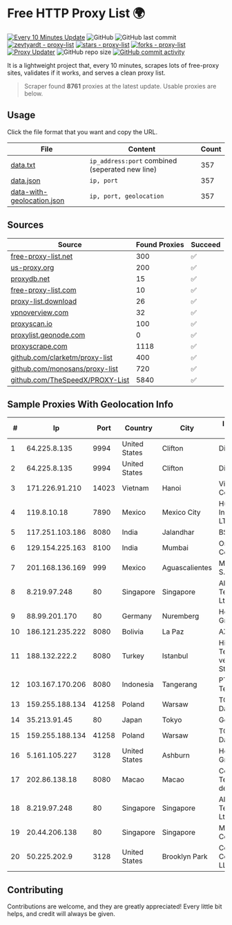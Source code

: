 
# Free HTTP Proxy List 🌍

[![Every 10 Minutes Update](https://github.com/mertguvencli/http-proxy-list/actions/workflows/main.yml/badge.svg?branch=main)](https://github.com/mertguvencli/http-proxy-list/actions/workflows/main.yml)
![GitHub](https://img.shields.io/github/license/mertguvencli/http-proxy-list)
![GitHub last commit](https://img.shields.io/github/last-commit/mertguvencli/http-proxy-list)
[![zevtyardt - proxy-list](https://img.shields.io/static/v1?label=zevtyardt&message=proxy-list&color=blue&logo=github)](https://github.com/zevtyardt/proxy-list "Go to GitHub repo")
[![stars - proxy-list](https://img.shields.io/github/stars/zevtyardt/proxy-list?style=social)](https://github.com/zevtyardt/proxy-list)
[![forks - proxy-list](https://img.shields.io/github/forks/zevtyardt/proxy-list?style=social)](https://github.com/zevtyardt/proxy-list)
[![Proxy Updater](https://github.com/zevtyardt/proxy-list/workflows/Proxy%20Updater/badge.svg)](https://github.com/zevtyardt/proxy-list/actions?query=workflow:"Proxy+Updater")
![GitHub repo size](https://img.shields.io/github/repo-size/zevtyardt/proxy-list)
[![GitHub commit activity](https://img.shields.io/github/commit-activity/m/zevtyardt/proxy-list?logo=commits)](https://github.com/zevtyardt/proxy-list/commits/main)

It is a lightweight project that, every 10 minutes, scrapes lots of free-proxy sites, validates if it works, and serves a clean proxy list.

> Scraper found **8761** proxies at the latest update. Usable proxies are below.

## Usage

Click the file format that you want and copy the URL.

|File|Content|Count|
|----|-------|-----|
|[data.txt](https://raw.githubusercontent.com/mertguvencli/http-proxy-list/main/proxy-list/data.txt)|`ip_address:port` combined (seperated new line)|357|
|[data.json](https://raw.githubusercontent.com/mertguvencli/http-proxy-list/main/proxy-list/data.json)|`ip, port`|357|
|[data-with-geolocation.json](https://raw.githubusercontent.com/mertguvencli/http-proxy-list/main/proxy-list/data-with-geolocation.json)|`ip, port, geolocation`|357|

## Sources

|Source|Found Proxies|Succeed|
|------|-------------|-------|
|[free-proxy-list.net](https://free-proxy-list.net)|300|✅|
|[us-proxy.org](https://www.us-proxy.org)|200|✅|
|[proxydb.net](http://proxydb.net)|15|✅|
|[free-proxy-list.com](https://free-proxy-list.com/?page=&port=&type%5B%5D=http&type%5B%5D=https&up_time=0&search=Search)|10|✅|
|[proxy-list.download](https://www.proxy-list.download/HTTP)|26|✅|
|[vpnoverview.com](https://vpnoverview.com/privacy/anonymous-browsing/free-proxy-servers)|32|✅|
|[proxyscan.io](https://www.proxyscan.io)|100|✅|
|[proxylist.geonode.com](https://proxylist.geonode.com/api/proxy-list?limit=300&page=1&sort_by=lastChecked&sort_type=desc&protocols=http,https)|0|✅|
|[proxyscrape.com](https://api.proxyscrape.com/v2/?request=displayproxies&protocol=http&timeout=10000&country=all&ssl=all&anonymity=all)|1118|✅|
|[github.com/clarketm/proxy-list](https://raw.githubusercontent.com/clarketm/proxy-list/master/proxy-list-raw.txt)|400|✅|
|[github.com/monosans/proxy-list](https://raw.githubusercontent.com/monosans/proxy-list/main/proxies/http.txt)|720|✅|
|[github.com/TheSpeedX/PROXY-List](https://raw.githubusercontent.com/TheSpeedX/PROXY-List/master/http.txt)|5840|✅|


## Sample Proxies With Geolocation Info

|#|Ip|Port|Country|City|Internet Service Provider|
|-|--|----|-------|----|-------------------------|
|1|64.225.8.135|9994|United States|Clifton|DigitalOcean, LLC|
|2|64.225.8.135|9994|United States|Clifton|DigitalOcean, LLC|
|3|171.226.91.210|14023|Vietnam|Hanoi|Viettel Corporation|
|4|119.8.10.18|7890|Mexico|Mexico City|Huawei International Pte. LTD|
|5|117.251.103.186|8080|India|Jalandhar|BSNL Internet|
|6|129.154.225.163|8100|India|Mumbai|Oracle Corporation|
|7|201.168.136.169|999|Mexico|Aguascalientes|Marcatel Com, S.A. de C.V.|
|8|8.219.97.248|80|Singapore|Singapore|Alibaba (US) Technology Co., Ltd.|
|9|88.99.201.170|80|Germany|Nuremberg|Hetzner Online GmbH|
|10|186.121.235.222|8080|Bolivia|La Paz|AXS Bolivia S. A.|
|11|188.132.222.2|8080|Turkey|Istanbul|High Speed Telekomunikasyon ve Hab. Hiz. Ltd. Sti.|
|12|103.167.170.206|8080|Indonesia|Tangerang|PT Rajeg Media Telekomunikasi|
|13|159.255.188.134|41258|Poland|Warsaw|TOM-NET s.c. Dariusz Koper|
|14|35.213.91.45|80|Japan|Tokyo|Google LLC|
|15|159.255.188.134|41258|Poland|Warsaw|TOM-NET s.c. Dariusz Koper|
|16|5.161.105.227|3128|United States|Ashburn|Hetzner Online GmbH|
|17|202.86.138.18|8080|Macao|Macao|Companhia de Telecomunicacoes de Macau|
|18|8.219.97.248|80|Singapore|Singapore|Alibaba (US) Technology Co., Ltd.|
|19|20.44.206.138|80|Singapore|Singapore|Microsoft Corporation|
|20|50.225.202.9|3128|United States|Brooklyn Park|Comcast Cable Communications, LLC|



## Contributing

Contributions are welcome, and they are greatly appreciated! Every
little bit helps, and credit will always be given.

